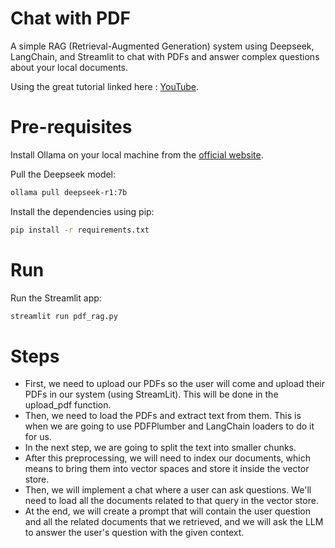 # Chat with PDF
A simple RAG (Retrieval-Augmented Generation) system using Deepseek, LangChain, and Streamlit to chat with PDFs and answer complex questions about your local documents.

Using the great tutorial linked here : [YouTube](https://youtu.be/M6vZ6b75p9k).

# Pre-requisites
Install Ollama on your local machine from the [official website](https://ollama.com/).

Pull the Deepseek model:

```bash
ollama pull deepseek-r1:7b
```

Install the dependencies using pip:

```bash
pip install -r requirements.txt
```

# Run
Run the Streamlit app:

```bash
streamlit run pdf_rag.py
```


# Steps

- First, we need to upload our PDFs so the user will come and upload their PDFs in our system (using StreamLit). This will be done in the upload_pdf function.
- Then, we need to load the PDFs and extract text from them. This is when we are going to use PDFPlumber and LangChain loaders to do it for us.
- In the next step, we are going to split the text into smaller chunks.
- After this preprocessing, we will need to index our documents, which means to bring them into vector spaces and store it inside the vector store.
- Then, we will implement a chat where a user can ask questions. We'll need to load all the documents related to that query in the vector store.
- At the end, we will create a prompt that will contain the user question and all the related documents that we retrieved, and we will ask the LLM to answer the user's question with the given context.
